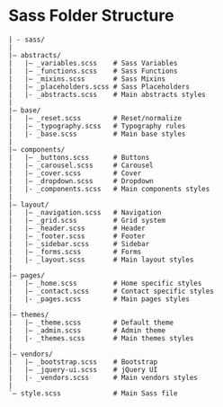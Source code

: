 # Sass Folder Structure
    | - sass/
    |
    |– abstracts/
    |   |– _variables.scss    # Sass Variables
    |   |– _functions.scss    # Sass Functions
    |   |– _mixins.scss       # Sass Mixins
    |   |– _placeholders.scss # Sass Placeholders
    |   |- _abstracts.scss    # Main abstracts styles
    |
    |– base/
    |   |– _reset.scss        # Reset/normalize
    |   |– _typography.scss   # Typography rules
    |   |- _base.scss         # Main base styles
    |
    |– components/
    |   |– _buttons.scss      # Buttons
    |   |– _carousel.scss     # Carousel
    |   |– _cover.scss        # Cover
    |   |– _dropdown.scss     # Dropdown
    |   |- _components.scss   # Main components styles
    |
    |– layout/
    |   |– _navigation.scss   # Navigation
    |   |– _grid.scss         # Grid system
    |   |– _header.scss       # Header
    |   |– _footer.scss       # Footer
    |   |– _sidebar.scss      # Sidebar
    |   |– _forms.scss        # Forms
    |   |- _layout.scss       # Main layout styles
    |
    |– pages/
    |   |– _home.scss         # Home specific styles
    |   |– _contact.scss      # Contact specific styles
    |   |- _pages.scss        # Main pages styles
    |
    |– themes/
    |   |– _theme.scss        # Default theme
    |   |– _admin.scss        # Admin theme
    |   |- _themes.scss       # Main themes styles
    |
    |– vendors/
    |   |– _bootstrap.scss    # Bootstrap
    |   |– _jquery-ui.scss    # jQuery UI
    |   |- _vendors.scss      # Main vendors styles
    |
    `– style.scss             # Main Sass file